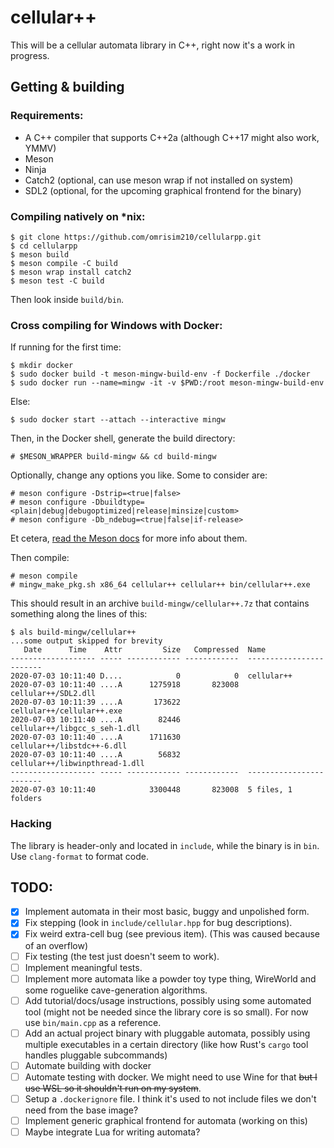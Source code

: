 # cellular++

This will be a cellular automata library in C++, right now it's a work in progress.

## Getting & building

### Requirements:
 * A C++ compiler that supports C++2a (although C++17 might also work, YMMV)
 * Meson
 * Ninja
 * Catch2 (optional, can use meson wrap if not installed on system)
 * SDL2 (optional, for the upcoming graphical frontend for the binary)

### Compiling natively on *nix:

```
$ git clone https://github.com/omrisim210/cellularpp.git
$ cd cellularpp
$ meson build
$ meson compile -C build
$ meson wrap install catch2
$ meson test -C build
```

Then look inside `build/bin`.

### Cross compiling for Windows with Docker:

If running for the first time:
```
$ mkdir docker
$ sudo docker build -t meson-mingw-build-env -f Dockerfile ./docker
$ sudo docker run --name=mingw -it -v $PWD:/root meson-mingw-build-env
```

Else:

```
$ sudo docker start --attach --interactive mingw
```

Then, in the Docker shell, generate the build directory:

```
# $MESON_WRAPPER build-mingw && cd build-mingw
```

Optionally, change any options you like. Some to consider are:

```
# meson configure -Dstrip=<true|false>
# meson configure -Dbuildtype=<plain|debug|debugoptimized|release|minsize|custom>
# meson configure -Db_ndebug=<true|false|if-release>
```

Et cetera, [read the Meson docs](https://mesonbuild.com/Builtin-options.html) for more info about them.

Then compile:
```
# meson compile
# mingw_make_pkg.sh x86_64 cellular++ cellular++ bin/cellular++.exe
```

This should result in an archive `build-mingw/cellular++.7z` that contains something along the lines of this:

```
$ als build-mingw/cellular++
...some output skipped for brevity
   Date      Time    Attr         Size   Compressed  Name
------------------- ----- ------------ ------------  ------------------------
2020-07-03 10:11:40 D....            0            0  cellular++
2020-07-03 10:11:40 ....A      1275918       823008  cellular++/SDL2.dll
2020-07-03 10:11:39 ....A       173622               cellular++/cellular++.exe
2020-07-03 10:11:40 ....A        82446               cellular++/libgcc_s_seh-1.dll
2020-07-03 10:11:40 ....A      1711630               cellular++/libstdc++-6.dll
2020-07-03 10:11:40 ....A        56832               cellular++/libwinpthread-1.dll
------------------- ----- ------------ ------------  ------------------------
2020-07-03 10:11:40            3300448       823008  5 files, 1 folders
```

### Hacking
The library is header-only and located in `include`, while the binary is in `bin`.
Use `clang-format` to format code.


## TODO:

- [x] Implement automata in their most basic, buggy and unpolished form.
- [x] Fix stepping (look in `include/cellular.hpp` for bug descriptions).
- [x] Fix weird extra-cell bug (see previous item). (This was caused because of an overflow)
- [ ] Fix testing (the test just doesn't seem to work).
- [ ] Implement meaningful tests.
- [ ] Implement more automata like a powder toy type thing, WireWorld and some roguelike cave-generation algorithms.
- [ ] Add tutorial/docs/usage instructions, possibly using some automated tool (might not be needed since the library core is so small). For now use `bin/main.cpp` as a reference.
- [ ] Add an actual project binary with pluggable automata, possibly using multiple executables in a certain directory (like how Rust's `cargo` tool handles pluggable subcommands)
- [ ] Automate building with docker
- [ ] Automate testing with docker. We might need to use Wine for that ~~but I use WSL so it shouldn't run on my system~~.
- [ ] Setup a `.dockerignore` file. I think it's used to not include files we don't need from the base image?
- [ ] Implement generic graphical frontend for automata (working on this)
- [ ] Maybe integrate Lua for writing automata?
